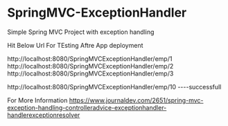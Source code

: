 # SpringMVC-ExceptionHandler
Simple Spring MVC Project with exception handling

Hit Below Url For TEsting Aftre App deployment

http://localhost:8080/SpringMVCExceptionHandler/emp/1
http://localhost:8080/SpringMVCExceptionHandler/emp/2
http://localhost:8080/SpringMVCExceptionHandler/emp/3

http://localhost:8080/SpringMVCExceptionHandler/emp/10 ----successfull


For More Information
https://www.journaldev.com/2651/spring-mvc-exception-handling-controlleradvice-exceptionhandler-handlerexceptionresolver
